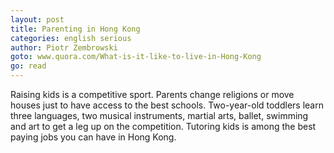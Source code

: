 ```yaml
---
layout: post
title: Parenting in Hong Kong
categories: english serious
author: Piotr Zembrowski
goto: www.quora.com/What-is-it-like-to-live-in-Hong-Kong
go: read
---
```


Raising kids is a competitive sport.  Parents change religions or move houses just to have access to the best schools.  Two-year-old toddlers learn three languages, two musical instruments, martial arts, ballet, swimming and art to get a leg up on the competition.  Tutoring kids is among the best paying jobs you can have in Hong Kong.
